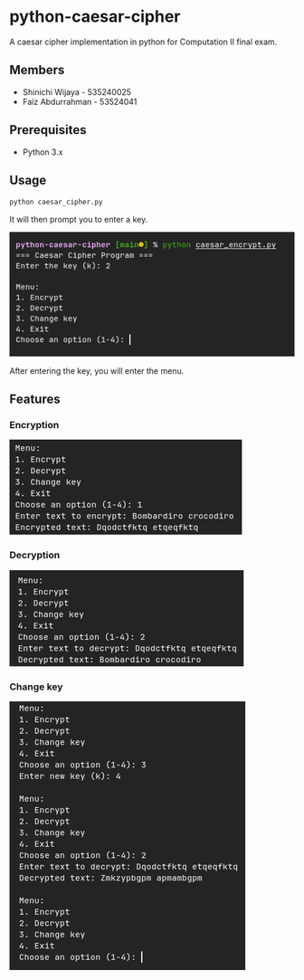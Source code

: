 # python-caesar-cipher

A caesar cipher implementation in python for Computation II final exam.

## Members

- Shinichi Wijaya - 535240025
- Faiz Abdurrahman - 53524041

## Prerequisites

- Python 3.x

## Usage

```sh
python caesar_cipher.py
```

It will then prompt you to enter a key.

![Caesar Cipher Key Input](https://raw.githubusercontent.com/BeSalt1080/python-caesar-cipher/master/sources/1.png)

After entering the key, you will enter the menu.

## Features

### Encryption

![Caesar Cipher Encryption](https://raw.githubusercontent.com/BeSalt1080/python-caesar-cipher/master/sources/2.png)

### Decryption

![Caesar Cipher Decryption](https://raw.githubusercontent.com/BeSalt1080/python-caesar-cipher/master/sources/3.png)

### Change key

![Caesar Cipher Change Key](https://raw.githubusercontent.com/BeSalt1080/python-caesar-cipher/master/sources/4.png)
